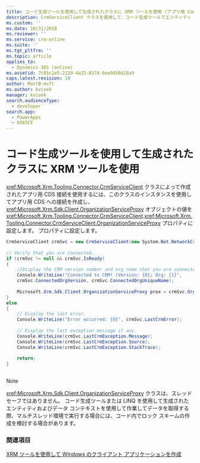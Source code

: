 ```yaml
---
title: コード生成ツールを使用して生成されたクラスに XRM ツールを使用 (アプリ用 Common Data Service)| Microsoft Docs
description: CrmServiceClient クラスを使用して、コード生成ツールでエンティティ クラスとデータ コンテキスト クラスを設定できます。 サンプルでは、このクラスのインスタンスを使用してアプリ用 CDS への接続を作成し、OrganizationServiceProxy オブジェクトの値を CrmServiceClient.OrganizationServiceProxy プロパティに設定する方法を示しています。
ms.custom: ''
ms.date: 10/31/2018
ms.reviewer: ''
ms.service: crm-online
ms.suite: ''
ms.tgt_pltfrm: ''
ms.topic: article
applies_to:
  - Dynamics 365 (online)
ms.assetid: 7c81c1e5-2229-4a15-8374-6ee9456d18a9
caps.latest.revision: 19
author: MattB-msft
ms.author: kvivek
manager: kvivek
search.audienceType:
  - developer
search.app:
  - PowerApps
  - D365CE
---
```

# <a name="use-xrm-tooling-with-classes-generated-using-the-code-generation-tool"></a>コード生成ツールを使用して生成されたクラスに XRM ツールを使用

<!-- TODO:
The <xref:Microsoft.Xrm.Tooling.Connector> assembly doesn’t directly provide interfaces for the entity and data context classes generated using the code-generation tool. However, you can use the CDS for Apps connection created by the <xref:Microsoft.Xrm.Tooling.Connector.CrmServiceClient> class to set up your entity and data context classes by using the code-generation tool. More information: [Create Early Bound Entity Classes with the Code Generation Tool (CrmSvcUtil.exe)](../org-service/create-early-bound-entity-classes-code-generation-tool.md) -->
  
 <xref:Microsoft.Xrm.Tooling.Connector.CrmServiceClient> クラスによって作成されたアプリ用 CDS 接続を使用するには、このクラスのインスタンスを使用してアプリ用 CDS への接続を作成し、<xref:Microsoft.Xrm.Sdk.Client.OrganizationServiceProxy> オブジェクトの値を <xref:Microsoft.Xrm.Tooling.Connector.CrmServiceClient>.<xref:Microsoft.Xrm.Tooling.Connector.CrmServiceClient.OrganizationServiceProxy> プロパティに設定します。 プロパティに設定します。  
  
```csharp  
CrmServiceClient crmSvc = new CrmServiceClient(new System.Net.NetworkCredential("<UserName>", "<Password>",“<Domain>”),"<Server>", "<Port>", "<OrgName>");  
  
// Verify that you are connected.  
if (crmSvc != null && crmSvc.IsReady)  
{  
    //Display the CRM version number and org name that you are connected to  
    Console.WriteLine("Connected to CRM! (Version: {0}; Org: {1}",   
    crmSvc.ConnectedOrgVersion, crmSvc.ConnectedOrgUniqueName);  
  
    Microsoft.Xrm.Sdk.Client.OrganizationServiceProxy prox = crmSvc.OrganizationServiceProxy;   
}  
else  
{  
    // Display the last error.  
    Console.WriteLine("Error occurred: {0}", crmSvc.LastCrmError);  
  
    // Display the last exception message if any.  
    Console.WriteLine(crmSvc.LastCrmException.Message);  
    Console.WriteLine(crmSvc.LastCrmException.Source);  
    Console.WriteLine(crmSvc.LastCrmException.StackTrace);  
  
    return;  
}  
  
```  
  
> [!NOTE]
>  <xref:Microsoft.Xrm.Sdk.Client.OrganizationServiceProxy> クラスは、スレッド セーフではありません。 コード生成ツールまたは LINQ を使用して生成されたエンティティおよびデータ コンテキストを使用して作業してデータを取得する際、マルチスレッド環境で実行する場合には、コード内でロック スキームの作成を検討する場合があります。  
  
### <a name="see-also"></a>関連項目  

<!-- TODO:
[Use the IOrganizationService Web Service to Read and Write Data or Metadata](../org-service/use-organization-service-read-write-data-metadata.md)<br /> -->
[XRM ツールを使用して Windows のクライアント アプリケーションを作成](build-windows-client-applications-xrm-tools.md)
